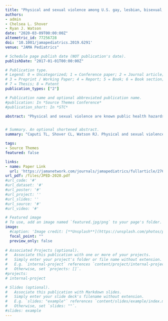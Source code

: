 ```yaml
---
title: "Physical and sexual violence among U.S. gay, lesbian, bisexual, and questioning adolescents."
authors:
- admin
- Chelsea L. Shover
- Ryan J. Watson
date: "2020-03-09T00:00:00Z"
altemetric_id: 77256728
doi: '10.1001/jamapediatrics.2019.6291'
venue: "JAMA Pediatrics"

# Schedule page publish date (NOT publication's date). 
publishDate: "2017-01-01T00:00:00Z"

# Publication type.
# Legend: 0 = Uncategorized; 1 = Conference paper; 2 = Journal article;
# 3 = Preprint / Working Paper; 4 = Report; 5 = Book; 6 = Book section;
# 7 = Thesis; 8 = Patent 
publication_types: ["2"]

# Publication name and optional abbreviated publication name. 
#publication: In *Source Themes Conference*
#publication_short: In *STC*

abstract: "Physical and sexual violence are known public health hazards,1 imposing substantial physical and emotional burdens on those who have experienced such violence.2 Gay, lesbian, bisexual, and questioning adolescents are believed to be at higher risk than their heterosexual peers for violence.3 However, no nationally representative study has examined the holistic risk of violence to sexual minority adolescents, and some forms of violence (eg, sexual assault by a stranger), to our knowledge, have not been assessed.4 We used data from the National Youth Risk Behavior Survey (YRBS), conducted every 2 years by the Centers for Disease Control and Prevention, to quantify the risk of physical and sexual violence faced by sexual minority adolescents attending high schools in the United States."


# Summary. An optional shortened abstract.
summary: "Caputi TL, Shover CL, Watson RJ. Physical and sexual violence among U.S. gay, lesbian, bisexual, and questioning adolescents. JAMA Pediatrics. Published online Mar 9, 2020."

tags:
- Source Themes
featured: false

links:
- name: Paper Link
  url: 'https://jamanetwork.com/journals/jamapediatrics/fullarticle/2762002'
url_pdf: /files/JPED-2020.pdf
#url_code: '#'
#url_dataset: '#'
#url_poster: '#'
#url_project: ''
#url_slides: ''
#url_source: '#'
#url_video: '#'

# Featured image
# To use, add an image named `featured.jpg/png` to your page's folder. 
image:
  #caption: 'Image credit: [**Unsplash**](https://unsplash.com/photos/pLCdAaMFLTE)'
  focal_point: ""
  preview_only: false
 
# Associated Projects (optional).
#   Associate this publication with one or more of your projects.
#   Simply enter your project's folder or file name without extension.
#   E.g. `internal-project` references `content/project/internal-project/index.md`.
#   Otherwise, set `projects: []`.
#projects:
# internal-project

# Slides (optional).
#   Associate this publication with Markdown slides.
#   Simply enter your slide deck's filename without extension.
#   E.g. `slides: "example"` references `content/slides/example/index.md`.
#   Otherwise, set `slides: ""`.
#slides: example
---
```

